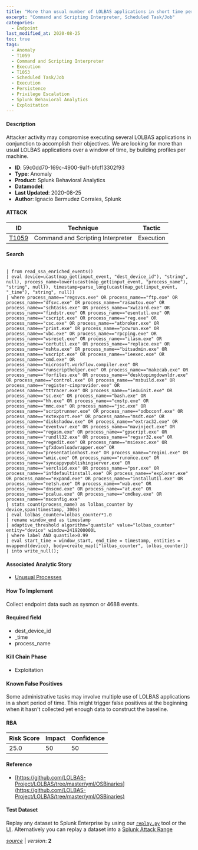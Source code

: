 ```yaml
---
title: "More than usual number of LOLBAS applications in short time period"
excerpt: "Command and Scripting Interpreter, Scheduled Task/Job"
categories:
  - Endpoint
last_modified_at: 2020-08-25
toc: true
tags:
  - Anomaly
  - T1059
  - Command and Scripting Interpreter
  - Execution
  - T1053
  - Scheduled Task/Job
  - Execution
  - Persistence
  - Privilege Escalation
  - Splunk Behavioral Analytics
  - Exploitation
---
```




#### Description

Attacker activity may compromise executing several LOLBAS applications in conjunction to accomplish their objectives. We are looking for more than usual LOLBAS applications over a window of time, by building profiles per machine.

- **ID**: 59c0dd70-169c-4900-9a1f-bfcf13302f93
- **Type**: Anomaly
- **Product**: Splunk Behavioral Analytics
- **Datamodel**: 
- **Last Updated**: 2020-08-25
- **Author**: Ignacio Bermudez Corrales, Splunk


#### ATT&CK

| ID          | Technique   | Tactic       |
| ----------- | ----------- |--------------|
| [T1059](https://attack.mitre.org/techniques/T1059/) | Command and Scripting Interpreter | Execution || [T1053](https://attack.mitre.org/techniques/T1053/) | Scheduled Task/Job | Execution, Persistence, Privilege Escalation |


#### Search

```
 
| from read_ssa_enriched_events() 
| eval device=ucast(map_get(input_event, "dest_device_id"), "string", null), process_name=lower(ucast(map_get(input_event, "process_name"), "string", null)), timestamp=parse_long(ucast(map_get(input_event, "_time"), "string", null)) 
| where process_name=="regsvcs.exe" OR process_name=="ftp.exe" OR process_name=="dfsvc.exe" OR process_name=="rasautou.exe" OR process_name=="schtasks.exe" OR process_name=="xwizard.exe" OR process_name=="findstr.exe" OR process_name=="esentutl.exe" OR process_name=="cscript.exe" OR process_name=="reg.exe" OR process_name=="csc.exe" OR process_name=="atbroker.exe" OR process_name=="print.exe" OR process_name=="pcwrun.exe" OR process_name=="vbc.exe" OR process_name=="rpcping.exe" OR process_name=="wsreset.exe" OR process_name=="ilasm.exe" OR process_name=="certutil.exe" OR process_name=="replace.exe" OR process_name=="mshta.exe" OR process_name=="bitsadmin.exe" OR process_name=="wscript.exe" OR process_name=="ieexec.exe" OR process_name=="cmd.exe" OR process_name=="microsoft.workflow.compiler.exe" OR process_name=="runscripthelper.exe" OR process_name=="makecab.exe" OR process_name=="forfiles.exe" OR process_name=="desktopimgdownldr.exe" OR process_name=="control.exe" OR process_name=="msbuild.exe" OR process_name=="register-cimprovider.exe" OR process_name=="tttracer.exe" OR process_name=="ie4uinit.exe" OR process_name=="sc.exe" OR process_name=="bash.exe" OR process_name=="hh.exe" OR process_name=="cmstp.exe" OR process_name=="mmc.exe" OR process_name=="jsc.exe" OR process_name=="scriptrunner.exe" OR process_name=="odbcconf.exe" OR process_name=="extexport.exe" OR process_name=="msdt.exe" OR process_name=="diskshadow.exe" OR process_name=="extrac32.exe" OR process_name=="eventvwr.exe" OR process_name=="mavinject.exe" OR process_name=="regasm.exe" OR process_name=="gpscript.exe" OR process_name=="rundll32.exe" OR process_name=="regsvr32.exe" OR process_name=="regedit.exe" OR process_name=="msiexec.exe" OR process_name=="gfxdownloadwrapper.exe" OR process_name=="presentationhost.exe" OR process_name=="regini.exe" OR process_name=="wmic.exe" OR process_name=="runonce.exe" OR process_name=="syncappvpublishingserver.exe" OR process_name=="verclsid.exe" OR process_name=="psr.exe" OR process_name=="infdefaultinstall.exe" OR process_name=="explorer.exe" OR process_name=="expand.exe" OR process_name=="installutil.exe" OR process_name=="netsh.exe" OR process_name=="wab.exe" OR process_name=="dnscmd.exe" OR process_name=="at.exe" OR process_name=="pcalua.exe" OR process_name=="cmdkey.exe" OR process_name=="msconfig.exe" 
| stats count(process_name) as lolbas_counter by device,span(timestamp, 300s) 
| eval lolbas_counter=lolbas_counter*1.0 
| rename window_end as timestamp 
| adaptive_threshold algorithm="quantile" value="lolbas_counter" entity="device" window=2419200000L 
| where label AND quantile>0.99 
| eval start_time = window_start, end_time = timestamp, entities = mvappend(device), body=create_map(["lolbas_counter", lolbas_counter]) 
| into write_null();
```

#### Associated Analytic Story
* [Unusual Processes](/stories/unusual_processes)


#### How To Implement
Collect endpoint data such as sysmon or 4688 events.

#### Required field
* dest_device_id
* _time
* process_name


#### Kill Chain Phase
* Exploitation


#### Known False Positives
Some administrative tasks may involve multiple use of LOLBAS applications in a short period of time. This might trigger false positives at the beginning when it hasn&#39;t collected yet enough data to construct the baseline.




#### RBA

| Risk Score  | Impact      | Confidence   |
| ----------- | ----------- |--------------|
| 25.0 | 50 | 50 |



#### Reference

* [https://github.com/LOLBAS-Project/LOLBAS/tree/master/yml/OSBinaries](https://github.com/LOLBAS-Project/LOLBAS/tree/master/yml/OSBinaries)



#### Test Dataset
Replay any dataset to Splunk Enterprise by using our [`replay.py`](https://github.com/splunk/attack_data#using-replaypy) tool or the [UI](https://github.com/splunk/attack_data#using-ui).
Alternatively you can replay a dataset into a [Splunk Attack Range](https://github.com/splunk/attack_range#replay-dumps-into-attack-range-splunk-server)



[_source_](https://github.com/splunk/security_content/tree/develop/detections/endpoint/more_than_usual_number_of_lolbas_applications_in_short_time_period.yml) | _version_: **2**